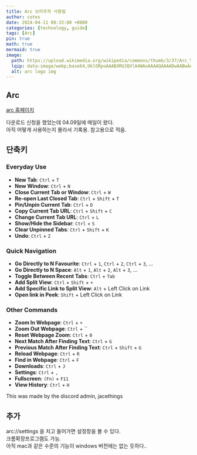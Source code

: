 ```yaml
---
title: Arc 브라우저 사용법
author: cotes
date: 2024-04-11 08:33:00 +0800
categories: [technology, guide]
tags: [Arc]
pin: true
math: true
mermaid: true
image:
  path: https://upload.wikimedia.org/wikipedia/commons/thumb/3/37/Arc_%28browser%29_logo.svg/240px-Arc_%28browser%29_logo.svg.png
  lqip: data:image/webp;base64,UklGRpoAAABXRUJQVlA4WAoAAAAQAAAADwAABwAAQUxQSDIAAAARL0AmbZurmr57yyIiqE8oiG0bejIYEQTgqiDA9vqnsUSI6H+oAERp2HZ65qP/VIAWAFZQOCBCAAAA8AEAnQEqEAAIAAVAfCWkAALp8sF8rgRgAP7o9FDvMCkMde9PK7euH5M1m6VWoDXf2FkP3BqV0ZYbO6NA/VFIAAAA
  alt: arc logo img 
---
```

## Arc

[arc 홈페이지](https://resources.arc.net/hc/en-us)  

다운로드 신청을 했었는데 04.09일에 메일이 왔다.  
아직 어떻게 사용하는지 몰라서 기록용. 참고용으로 적음.  

## 단축키

### Everyday Use

- **New Tab**: `Ctrl` + `T`
- **New Window**: `Ctrl` + `N`
- **Close Current Tab or Window**: `Ctrl` + `W`
- **Re-open Last Closed Tab**: `Ctrl` + `Shift` + `T`
- **Pin/Unpin Current Tab**: `Ctrl` + `D`
- **Copy Current Tab URL**: `Ctrl` + `Shift` + `C`
- **Change Current Tab URL**: `Ctrl` + `L`
- **Show/Hide the Sidebar**: `Ctrl` + `S`
- **Clear Unpinned Tabs**: `Ctrl` + `Shift` + `K`
- **Undo**: `Ctrl` + `Z`

### Quick Navigation

- **Go Directly to N Favourite**: `Ctrl` + `1`, `Ctrl` + `2`, `Ctrl` + `3`, ...
- **Go Directly to N Space**: `Alt` + `1`, `Alt` + `2`, `Alt` + `3`, ...
- **Toggle Between Recent Tabs**: `Ctrl` + `Tab`
- **Add Split View**: `Ctrl` + `Shift` + `+`
- **Add Specific Link to Split View**: `Alt` + Left Click on Link
- **Open link in Peek**: `Shift` + Left Click on Link

### Other Commands

- **Zoom In Webpage**: `Ctrl` + `+`
- **Zoom Out Webpage**: `Ctrl` + ``
- **Reset Webpage Zoom**: `Ctrl` + `0`
- **Next Match After Finding Text**: `Ctrl` + `G`
- **Previous Match After Finding Text**: `Ctrl` + `Shift` + `G`
- **Reload Webpage**: `Ctrl` + `R`
- **Find in Webpage**: `Ctrl` + `F`
- **Downloads**: `Ctrl` + `J`
- **Settings**: `Ctrl` + `,`
- **Fullscreen**: `(Fn)` + `F11`
- **View History**: `Ctrl` + `H`

This was made by the discord admin, jacethings

## 추가

arc://settings 을 치고 들어가면 설정창을 볼 수 있다.  
크롬확장프로그램도 가능.  
아직 mac과 같은 수준의 기능이 windows 버전에는 없는 듯하다..  

